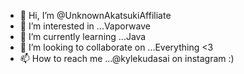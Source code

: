 - 👋 Hi, I’m @UnknownAkatsukiAffiliate
- 👀 I’m interested in ...Vaporwave
- 🌱 I’m currently learning ...Java
- 💞️ I’m looking to collaborate on ...Everything <3
- 📫 How to reach me ...@kylekudasai on instagram :)

<!---
UnknownAkatsukiAffiliate/UnknownAkatsukiAffiliate is a ✨ special ✨ repository because its `README.md` (this file) appears on your GitHub profile.
You can click the Preview link to take a look at your changes.
--->
